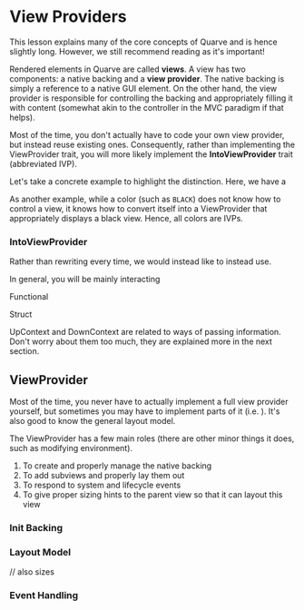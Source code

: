 # View Providers

This lesson explains many of the core concepts of Quarve and is hence slightly long.
However, we still recommend reading as it's important!

Rendered elements in Quarve are called **views**. A view has two components:
a native backing and a **view provider**. The native backing is simply a reference
to a native GUI element.
On the other hand, the view provider is responsible for controlling the
backing and appropriately filling it with content
(somewhat akin to the controller in the MVC paradigm if that helps).

Most of the time, you don't actually have to code your own view provider, but instead
reuse existing ones. Consequently, rather than implementing the ViewProvider trait,
you will more likely implement the **IntoViewProvider** trait (abbreviated IVP).

Let's take a concrete example to highlight the distinction.
Here, we have a

As another example, while a color (such as `BLACK`) does not know how to control a view,
it knows how to convert itself into a ViewProvider that appropriately displays
a black view. Hence, all colors are IVPs.

### IntoViewProvider
Rather than rewriting every time, we would instead like to instead use.

In general, you will be mainly interacting

Functional

Struct

UpContext and DownContext are related to ways of passing information.
Don't worry about them too much, they are explained more in the next section.

## ViewProvider
Most of the time, you never have to actually implement a full view provider yourself,
but sometimes you may have to implement parts of it (i.e. ). It's also good to know
the general layout model.

The ViewProvider has a few main roles (there are other minor things it does,
such as modifying environment).
1. To create and properly manage the native backing
2. To add subviews and properly lay them out
3. To respond to system and lifecycle events
4. To give proper sizing hints to the parent view so that it can layout this view

### Init Backing

### Layout Model

// also sizes

### Event Handling
